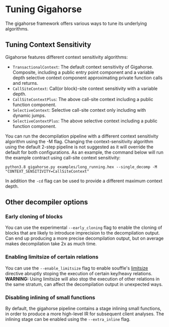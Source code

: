 # Tuning Gigahorse

The gigahorse framework offers various ways to tune its underlying algorithms.

## Tuning Context Sensitivity

Gigahorse features different context sensitivity algorithms:
* `TransactionalContext`: The default context sensitivity of Gigahorse. Composite, including a public entry point component and a variable depth selective context component approximating private function calls and returns.
* `CallSiteContext`: Call(or block)-site context sensitivity with a variable depth.
* `CallSiteContextPlus`: The above call-site context including a public function component.
* `SelectiveContext`: Selective call-site context only including with dynamic jumps.
* `SelectiveContextPlus`: The above selective context including a public function component.

You can run the decompilation pipeline with a different context sensitivity algorithm using the -M flag.
Changing the context-sensitivity algorithm using the default 2-step pipeline is not suggested as it will override the default for both configurations.
As an example, the command below will run the example contract using call-site context sensitivity:
```
python3.8 gigahorse.py examples/long_running.hex --single_decomp -M "CONTEXT_SENSITIVITY=CallSiteContext"
```

In addition the `-cd` flag can be used to provide a different maximum context depth.

## Other decompiler options

### Early cloning of blocks

You can use the experimental `--early_cloning` flag to enable the cloning of blocks that are likely to introduce imprecision to the decompilation output. Can end up producing a more precise decompilation output, but on average makes decompilation take 2x as much time.

### Enabling limitsize of certain relations

You can use the `--enable_limitsize` flag to enable souffle's [limitsize](https://souffle-lang.github.io/directives#limit-size-directive) directive abruptly stoping the execution of certain key/heavy relations.
__WARNING:__ Using limitsize will also stop the execution of other relations in the same stratum, can affect the decompilation output in unexpected ways.


### Disabling inlining of small functions

By default, the gigahorse pipeline contains a stage inlining small functions, in order to produce a more high-level IR for subsequent client analyses.
The inlining stage can be enabled using the `--extra_inline` flag.